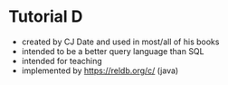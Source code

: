 # Tutorial D

- created by CJ Date and used in most/all of his books
- intended to be a better query language than SQL
- intended for teaching
- implemented by https://reldb.org/c/ (java)
